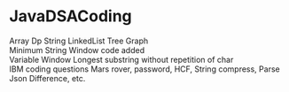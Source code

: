# JavaDSACoding
Array Dp String LinkedList Tree Graph <br>
Minimum String Window code added <br>
Variable Window Longest substring without repetition of char <br>
IBM coding questions Mars rover, password, HCF, String compress, Parse Json Difference, etc. <br>

